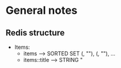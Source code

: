 # General notes

## Redis structure

- Items:
    - items --> SORTED SET (<sort1>, "<id1>"), (<sort2>, "<id2>"), ...
	- items:<id>:title --> STRING "<title>"
	- items:<id>:tags --> SET "<tag1>", "<tag2>", ...
- Tags:
    - tags --> SET "<tag1>", "<tag2>", ...


## ToDos/Ideas

+ Add submit functionality to edit cards
- Implement tag coloring
+ Load autocomplete tags from backend
- Implement labels for API keys?
+ Move js to file
- Refactor frontend to Elm
+ Remove scroll on vertical overflow of card-content
+ Bug: Autocomplete broken on second tag
+ Add UI to initiate editing items
+ Add UI to edit items
+ Add UI to delete items
- Refactor item/tags reloading to be purely from backend --> Implement "Reload" function
- Add "done" to item data & sync
- Push-Sync "done" status
+ Bug: Page jumps to top upon button clicks
- Implement "Delete all done items"
- Add eternal set of titles for autocomplete
+ Refactor api key authentication to central route
- Add tag filtering (sticky input on top/navbar)
